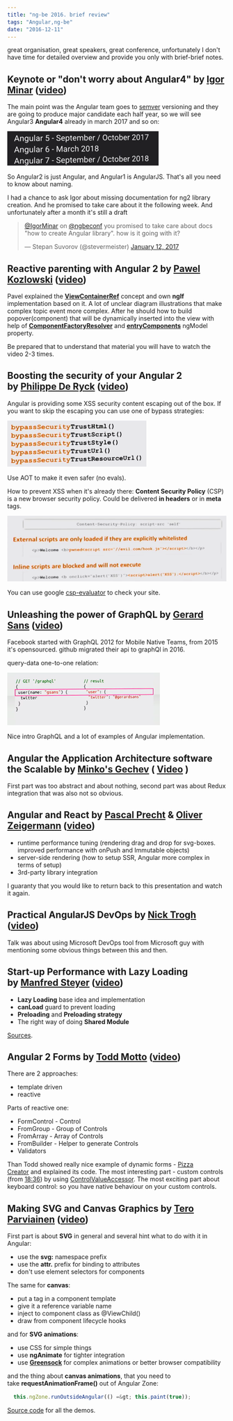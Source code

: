 ```yaml
---
title: "ng-be 2016. brief review"
tags: "Angular,ng-be"
date: "2016-12-11"
---
```


great organisation, great speakers, great conference, unfortunately I don't have time for detailed overview and provide you only with brief-brief notes.

## Keynote or "don't worry about Angular4" by [Igor Minar](https://twitter.com/IgorMinar) ([video](https://www.youtube.com/watch?v=aJIMoLgqU_o))

The main point was the Angular team goes to [semver](https://semver.org/) versioning and they are going to produce major candidate each half year, so we will see Angular3 **Angular4** already in march 2017 and so on:

![](images/Screen-Shot-2017-02-11-at-18.12.31.png)

So Angular2 is just Angular, and Angular1 is AngularJS. That's all you need to know about naming.

I had a chance to ask Igor about missing documentation for ng2 library creation. And he promised to take care about it the following week. And unfortunately after a month it's still a draft

<blockquote class="twitter-tweet" data-lang="en"><p dir="ltr" lang="en"><a href="https://twitter.com/IgorMinar">@IgorMinar</a> on <a href="https://twitter.com/ngbeconf">@ngbeconf</a> you promised to take care about docs "how to create Angular library". how is it going with it?</p>— Stepan Suvorov (@stevermeister) <a href="https://twitter.com/stevermeister/status/819527760678973440">January 12, 2017</a></blockquote>
<script async src="//platform.twitter.com/widgets.js" charset="utf-8"></script>

## Reactive parenting with Angular 2 by [Pawel Kozlowski](https://twitter.com/pkozlowski_os) ([video](https://www.youtube.com/watch?v=EMjTp12VbQ8))

Pavel explained the **[ViewContainerRef](https://angular.io/docs/ts/latest/api/core/index/ViewContainerRef-class.html)** concept and own **ngIf** implementation based on it. A lot of unclear diagram illustrations that make complex topic event more complex. After he should how to build popover(component) that will be dynamically inserted into the view with help of **[ComponentFactoryResolver](https://angular.io/docs/ts/latest/api/core/index/ComponentFactoryResolver-class.html)** and **[entryComponents](https://angular.io/docs/ts/latest/api/core/index/NgModule-interface.html#!#entryComponents-anchor)** ngModel property.

Be prepared that to understand that material you will have to watch the video 2-3 times.

## Boosting the security of your Angular 2 by [Philippe De Ryck](https://twitter.com/philippederyck) ([video](https://www.youtube.com/watch?v=l89acmnGMSc))

Angular is providing some XSS security content escaping out of the box. If you want to skip the escaping you can use one of bypass strategies:

![](images/Screen-Shot-2017-03-16-at-22.51.05.png)

Use AOT to make it even safer (no evals).

How to prevent XSS when it's already there: **Content Security Policy** (CSP) is a new browser security policy. Could be delivered **in headers** or in **meta** tags.

![](images/Screen-Shot-2017-03-16-at-22.57.12.png)

You can use google [csp-evaluator](https://csp-evaluator.withgoogle.com/) to check your site.

## Unleashing the power of GraphQL by [Gerard Sans](https://twitter.com/gerardsans) ([video](https://www.youtube.com/watch?v=VYpJ9pfugM8))

Facebook started with GraphQL 2012 for Mobile Native Teams, from 2015 it's opensourced. github migrated their api to graphQl in 2016.

query-data one-to-one relation:

![](images/Screen-Shot-2017-03-16-at-23.15.04.png)

Nice intro GraphQL and a lot of examples of Angular implementation.

## Angular the Application Architecture software the Scalable by [Minko's Gechev](https://twitter.com/mgechev) ( [Video](https://www.youtube.com/watch?v=gtOPAj9_FSM) )

First part was too abstract and about nothing, second part was about Redux integration that was also not so obvious.

## Angular and React by [Pascal Precht](https://twitter.com/PascalPrecht) & [Oliver Zeigermann](https://twitter.com/DJCordhose) ([video](https://www.youtube.com/watch?v=FIi6AkI7wKE))

- runtime performance tuning (rendering drag and drop for svg-boxes. improved performance with onPush and Immutable objects)
- server-side rendering (how to setup SSR, Angular more complex in terms of setup)
- 3rd-party library integration

I guaranty that you would like to return back to this presentation and watch it again.

## Practical AngularJS DevOps by [Nick Trogh](https://twitter.com/nicktrog) ([video](https://www.youtube.com/watch?v=x-BRn7aRrA4))

Talk was about using Microsoft DevOps tool from Microsoft guy with mentioning some obvious things between this and then.

## Start-up Performance with Lazy Loading by [Manfred Steyer](https://twitter.com/ManfredSteyer) ([video](https://www.youtube.com/watch?v=i0y5bJx8RFc))

- **Lazy Loading** base idea and implementation
- **canLoad** guard to prevent loading
- **Preloading** and **Preloading strategy**
- The right way of doing **Shared Module**

[Sources](https://github.com/manfredsteyer/preloading-ngbe-2016).

## Angular 2 Forms by [Todd Motto](https://twitter.com/toddmotto) ([video](https://www.youtube.com/watch?v=8CbZCmAwBCc))

There are 2 approaches:

- template driven
- reactive

Parts of reactive one:

- FormControl - Control
- FromGroup - Group of Controls
- FromArray - Array of Controls
- FromBuilder - Helper to generate Controls
- Validators

Than Todd showed really nice example of dynamic forms - [Pizza Creator](https://github.com/toddmotto/angular-pizza-creator) and explained its code. The most interesting part - custom controls (from [18:36](https://youtu.be/8CbZCmAwBCc?t=18m36s)) by using [ControlValueAccessor](https://angular.io/docs/ts/latest/api/forms/index/ControlValueAccessor-interface.html). The most exciting part about keyboard control: so you have native behaviour on your custom controls.

## Making SVG and Canvas Graphics by [Tero Parviainen](https://twitter.com/teropa) ([video](https://www.youtube.com/watch?v=30li6w62eCo))

First part is about **SVG** in general and several hint what to do with it in Angular:

- use the **svg:** namespace prefix
- use the **attr.** prefix for binding to attributes
- don't use element selectors for components

The same for **canvas**:

- put a <canvas> tag in a component template
- give it a reference variable name
- inject to component class as @ViewChild()
- draw from component lifecycle hooks

and for **SVG animations**:

- use CSS for simple things
- use **ngAnimate** for tighter integration
- use **[Greensock](https://greensock.com/)** for complex animations or better browser compatibility

and the thing about **canvas animations**, that you need to take **requestAnimationFrame()** out of Angular Zone:

```javascript 
  this.ngZone.runOutsideAngular(() =&gt; this.paint(true));  
 ```

[Source code](https://github.com/teropa/ng-gfx-demos) for all the demos.
